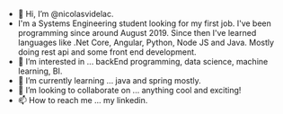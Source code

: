 - 👋 Hi, I’m @nicolasvidelac.
- I'm a Systems Engineering student looking for my first job. I've been programming since around August 2019. Since then I've learned languages like .Net Core, Angular, Python, Node JS and Java. Mostly doing rest api and some front end development.  
- 👀 I’m interested in ... backEnd programming, data science, machine learning, BI.
- 🌱 I’m currently learning ... java and spring mostly.
- 💞️ I’m looking to collaborate on ... anything cool and exciting!
- 📫 How to reach me ... my linkedin.

<!---
nicolasvidelac/nicolasvidelac is a ✨ special ✨ repository because its `README.md` (this file) appears on your GitHub profile.
You can click the Preview link to take a look at your changes.
--->
